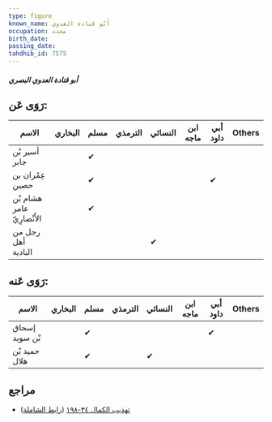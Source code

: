 ```yaml
---
type: figure
known_name: أَبُو قتادة العدوي
occupation: محدث
birth_date:
passing_date:
tahdhib_id: 7575
---
```

##### أبو قتادة العدوي البصري

## رَوَى عَن:
| الاسم                      | البخاري | مسلم | الترمذي | النسائي | ابن ماجه | أبي داود | Others |
| -------------------------- | ------- | ---- | ------- | ------- | -------- | -------- | ------ |
| أسير بْن جابر              |         | ✔    |         |         |          |          |        |
| عِمْران بن حصين            |         | ✔    |         |         |          | ✔        |        |
| هشام بْن عامر الأَنْصارِيّ |         | ✔    |         |         |          |          |        |
| رجل من أهل البادية         |         |      |         | ✔       |          |          |        |
## رَوَى عَنه:
| الاسم          | البخاري | مسلم | الترمذي | النسائي | ابن ماجه | أبي داود | Others |
| -------------- | ------- | ---- | ------- | ------- | -------- | -------- | ------ |
| إسحاق بْن سويد |         | ✔    |         |         |          | ✔        |        |
| حميد بْن هلال  |         | ✔    |         | ✔       |          |          |        |
## مراجع
- [تهذيب الكمال ٣٤-١٩٨](obsidian://open?vault=Tahdhib-al-Kamal&file=Figures/٧٥٧٥-أبو%20قتادة%20العدوي%20البصري) ([رابط الشاملة](https://shamela.ws/book/3722/18315))